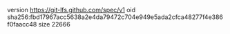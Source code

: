 version https://git-lfs.github.com/spec/v1
oid sha256:fbd17967acc5638a2e4da79472c704e949e5ada2cfca48277f4e386f0faacc48
size 22666
